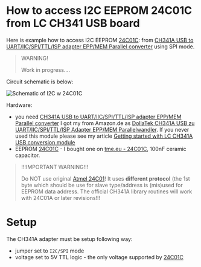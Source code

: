 # How to access I2C EEPROM 24C01C from LC CH341 USB board

Here is example how to access I2C EEPROM [24C01C]:
from [CH341A USB to UART/IIC/SPI/TTL/ISP adapter EPP/MEM Parallel converter]
using SPI mode.

> WARNING!
>
> Work in progress....

Circuit schematic is below:

![Schematic of I2C w 24C01C](https://github.com/hpaluch/ch341-i2c-24c01c/blob/master/ExpressPCB/ch341a-i2c-24c01c.png?raw=true)


Hardware:
* you
  need [CH341A USB to UART/IIC/SPI/TTL/ISP adapter EPP/MEM Parallel converter]
  I got my from Amazon.de as [DollaTek CH341A USB zu UART/IIC/SPI/TTL/ISP Adapter EPP/MEM Parallelwandler]. If you never used this module
  please see my article [Getting started with LC CH341A USB conversion module]
* EEPROM [24C01C] - I bought one on [tme.eu - 24C01C], 100nF ceramic capacitor.

> !!!IMPORTANT WARNING!!!
>
> Do NOT use original [Atmel 24C01]! It uses **different protocol**
> (the 1st byte which should be use for slave type/address is (mis)used
> for EEPROM data address. The official CH341A library routines
> will work with 24C01A or later revisions!!!

# Setup

The CH341A adapter must be setup following way:
* jumper set to `I2C/SPI` mode
* voltage set to 5V TTL logic - the only voltage supported by [24C01C]



[Atmel 24C01]: https://dflund.se/~triad/krad/entrega/at24c01.pdf
[tme.eu - 24C01C]: https://www.tme.eu/en/details/24c01c-i_p/serial-eeprom-memories-integ-circ/microchip-technology/
[24C01C]: http://ww1.microchip.com/downloads/en/devicedoc/21201k.pdf
[CH341A USB to UART/IIC/SPI/TTL/ISP adapter EPP/MEM Parallel converter]:http://www.chinalctech.com/index.php?_m=mod_product&_a=view&p_id=1220
[DollaTek CH341A USB zu UART/IIC/SPI/TTL/ISP Adapter EPP/MEM Parallelwandler]:https://www.amazon.de/gp/product/B07DJZDRKG/
[Getting started with LC CH341A USB conversion module]:  https://github.com/hpaluch/hpaluch.github.io/wiki/Getting-started-with-LC-CH341A-USB-conversion-module
